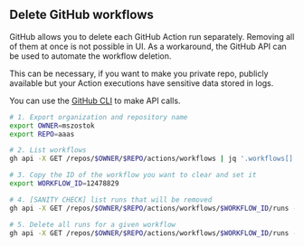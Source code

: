 ## Delete GitHub workflows

GitHub allows you to delete each GitHub Action run separately. Removing all of them at once is not possible in UI. As a workaround, the GitHub API can be used to automate the workflow deletion.

This can be necessary, if you want to make you private repo, publicly available but your Action executions have sensitive data stored in logs.

You can use the [GitHub CLI](https://cli.github.com/) to make API calls.

```bash
# 1. Export organization and repository name
export OWNER=mszostok
export REPO=aaas

# 2. List workflows
gh api -X GET /repos/$OWNER/$REPO/actions/workflows | jq '.workflows[] | .name,.id'

# 3. Copy the ID of the workflow you want to clear and set it
export WORKFLOW_ID=12478829

# 4. [SANITY CHECK] list runs that will be removed
gh api -X GET /repos/$OWNER/$REPO/actions/workflows/$WORKFLOW_ID/runs --paginate | jq '.workflow_runs[] | .id'

# 5. Delete all runs for a given workflow
gh api -X GET /repos/$OWNER/$REPO/actions/workflows/$WORKFLOW_ID/runs --paginate | jq '.workflow_runs[] | .id' | xargs -I{} gh api -X DELETE /repos/$OWNER/$REPO/actions/runs/{}  --silent
```
